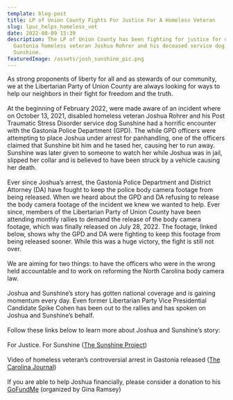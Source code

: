 ```yaml
---
template: blog-post
title: LP of Union County Fights For Justice For A Homeless Veteran
slug: lpuc_helps_homeless_vet
date: 2022-08-09 15:39
description: The LP of Union County has been fighting for justice for disabled
  Gastonia homeless veteran Joshua Rohrer and his deceased service dog,
  Sunshine.
featuredImage: /assets/josh_sunshine_pic.png
---
```

As strong proponents of liberty for all and as stewards of our community, we at the Libertarian Party of Union County are always looking for ways to help our neighbors in their fight for freedom and the truth.\
\
At the beginning of February 2022, were made aware of an incident where on October 13, 2021, disabled homeless veteran Joshua Rohrer and his Post Traumatic Stress Disorder service dog Sunshine had a horrific encounter with the Gastonia Police Department (GPD). The while GPD officers were attempting to place Joshua under arrest for panhandling, one of the officers claimed that Sunshine bit him and he tased her, causing her to run away. Sunshine was later given to someone to watch her while Joshua was in jail, slipped her collar and is believed to have been struck by a vehicle causing her death.\
\
Ever since Joshua’s arrest, the Gastonia Police Department and District Attorney (DA) have fought to keep the police body camera footage from being released. When we heard about the GPD and DA refusing to release the body camera footage of the incident we knew we wanted to help. Ever since, members of the Libertarian Party of Union County have been attending monthly rallies to demand the release of the body camera footage, which was finally released on July 28, 2022. The footage, linked below, shows why the GPD and DA were fighting to keep this footage from being released sooner. While this was a huge victory, the fight is still not over. \
\
We are aiming for two things: to have the officers who were in the wrong held accountable and to work on reforming the North Carolina body camera law. \
\
Joshua and Sunshine’s story has gotten national coverage and is gaining momentum every day. Even former Libertarian Party Vice Presidential Candidate Spike Cohen has been out to the rallies and has spoken on Joshua and Sunshine’s behalf.\
\
Follow these links below to learn more about Joshua and Sunshine’s story:\
\
For Justice. For Sunshine ([The Sunshine Project](https://sunshineprojectnc.com/))\
\
Video of homeless veteran’s controversial arrest in Gastonia released ([The Carolina Journal](https://www.carolinajournal.com/video-of-homeless-veterans-controversial-arrest-in-gastonia-released/?fbclid=IwAR3bkQCegQxKJ17qnhpkClCQn39p1FApPY1b2GVPRnlKi6ljjHHxxgPMg-Q))\
\
If you are able to help Joshua financially, please consider a donation to his [GoFundMe](https://www.gofundme.com/f/help-homeless-vet-reunite-with-his-dog-sunshine?member=14575429&sharetype=teams&utm_campaign=p_na+share-sheet&utm_medium=social&utm_source=facebook) (organized by Gina Ramsey)